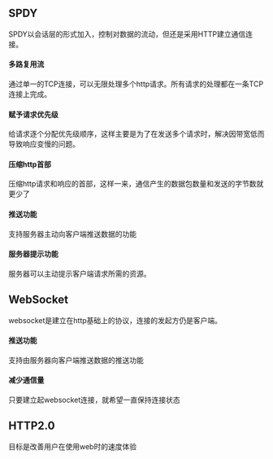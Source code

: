 ## SPDY
SPDY以会话层的形式加入，控制对数据的流动，但还是采用HTTP建立通信连接。

#### 多路复用流
通过单一的TCP连接，可以无限处理多个http请求。所有请求的处理都在一条TCP连接上完成。

#### 赋予请求优先级
给请求逐个分配优先级顺序，这样主要是为了在发送多个请求时，解决因带宽低而导致响应变慢的问题。

#### 压缩http首部
压缩http请求和响应的首部，这样一来，通信产生的数据包数量和发送的字节数就更少了

#### 推送功能
支持服务器主动向客户端推送数据的功能

#### 服务器提示功能
服务器可以主动提示客户端请求所需的资源。

## WebSocket
websocket是建立在http基础上的协议，连接的发起方仍是客户端。

#### 推送功能
支持由服务器向客户端推送数据的推送功能

#### 减少通信量
只要建立起websocket连接，就希望一直保持连接状态

## HTTP2.0
目标是改善用户在使用web时的速度体验
